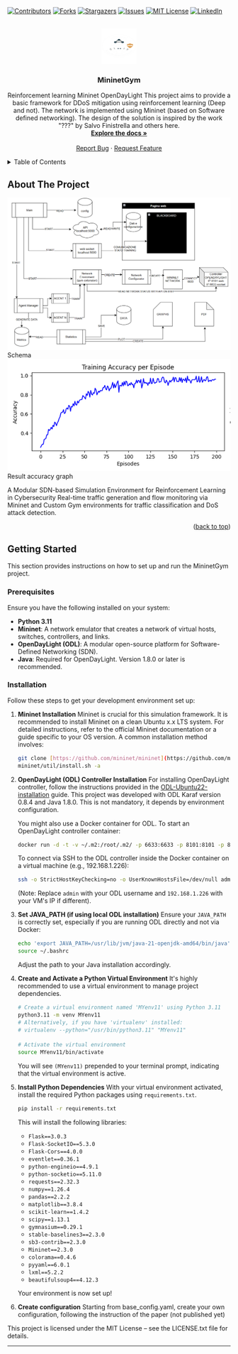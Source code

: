 <a id="readme-top"></a>

[![Contributors][contributors-shield]][contributors-url]
[![Forks][forks-shield]][forks-url]
[![Stargazers][stars-shield]][stars-url]
[![Issues][issues-shield]][issues-url]
[![MIT License][license-shield]][license-url]
[![LinkedIn][linkedin-shield]][linkedin-url]

<br />
<div align="center">
  <a href="https://github.com/dipi-unimore/mininet-gym">
    <img src="images/logo.png" alt="Logo" width="80" height="80">
  </a>

  <h3 align="center">MininetGym</h3>

  <p align="center">
    Reinforcement learning Mininet OpenDayLight
    This project aims to provide a basic framework for DDoS mitigation using reinforcement learning (Deep and not).
    The network is implemented using Mininet (based on Software defined networking).
    The design of the solution is inspired by the work "???" by Salvo Finistrella and others here.
    <br />
    <a href="https://github.com/dipi-unimore/mininet-gym"><strong>Explore the docs »</strong></a>
    <br />
    <br />
    <a href="https://github.com/dipi-unimore/mininet-gym/issues/new?labels=bug&template=bug-report---.md">Report Bug</a>
    ·
    <a href="https://github.com/dipi-unimore/mininet-gym/issues/new?labels=enhancement&template=feature-request---.md">Request Feature</a>
  </p>
</div>

<details>
  <summary>Table of Contents</summary>
  <ol>
    <li>
      <a href="#about-the-project">About The Project</a>
      <ul>
        <li><a href="#built-with">Built With</a></li>
      </ul>
    </li>
    <li>
      <a href="#getting-started">Getting Started</a>
      <ul>
        <li><a href="#prerequisites">Prerequisites</a></li>
        <li><a href="#installation">Installation</a></li>
      </ul>
    </li>
    <li><a href="#usage">Usage</a></li>
    <li><a href="#roadmap">Roadmap</a></li>
    <li><a href="#contributing">Contributing</a></li>
    <li><a href="#license">License</a></li>
    <li><a href="#contact">Contact</a></li>
    <li><a href="#acknowledgments">Acknowledgments</a></li>
  </ol>
</details>

## About The Project

![Schema Screen Shot][schema-screenshot]
Schema 
![Product Screen Shot][product-screenshot]
Result accuracy graph

A Modular SDN-based Simulation Environment for Reinforcement Learning in Cybersecurity
Real-time traffic generation and flow monitoring via Mininet and Custom Gym environments for traffic classification and DoS attack detection.

<p align="right">(<a href="#readme-top">back to top</a>)</p>

## Getting Started

This section provides instructions on how to set up and run the MininetGym project.

### Prerequisites

Ensure you have the following installed on your system:
* **Python 3.11**
* **Mininet**: A network emulator that creates a network of virtual hosts, switches, controllers, and links.
* **OpenDayLight (ODL)**: A modular open-source platform for Software-Defined Networking (SDN).
* **Java**: Required for OpenDayLight. Version 1.8.0 or later is recommended.

### Installation

Follow these steps to get your development environment set up:

1.  **Mininet Installation**
    Mininet is crucial for this simulation framework. It is recommended to install Mininet on a clean Ubuntu x.x LTS system. For detailed instructions, refer to the official Mininet documentation or a guide specific to your OS version. A common installation method involves:
    ```bash
    git clone [https://github.com/mininet/mininet](https://github.com/mininet/mininet)
    mininet/util/install.sh -a
    ```

2.  **OpenDayLight (ODL) Controller Installation**
    For installing OpenDayLight controller, follow the instructions provided in the [ODL-Ubuntu22-installation] guide. This project was developed with ODL Karaf version 0.8.4 and Java 1.8.0. This is not mandatory, it depends by environment configuration.

    You might also use a Docker container for ODL. To start an OpenDayLight controller container:
    ```bash
    docker run -d -t -v ~/.m2:/root/.m2/ -p 6633:6633 -p 8101:8101 -p 8181:8181 --net=bridge --hostname=ovsdb-cluster-node-1 --name=opendaylight opendaylight/opendaylight:0.18.2 [https://github.com/sfuhrm/docker-opendaylight](https://github.com/sfuhrm/docker-opendaylight)
    ```
    To connect via SSH to the ODL controller inside the Docker container on a virtual machine (e.g., 192.168.1.226):
    ```bash
    ssh -o StrictHostKeyChecking=no -o UserKnownHostsFile=/dev/null admin@192.168.1.226 -p 8101
    ```
    (Note: Replace `admin` with your ODL username and `192.168.1.226` with your VM's IP if different).

3.  **Set JAVA_PATH (if using local ODL installation)**
    Ensure your `JAVA_PATH` is correctly set, especially if you are running ODL directly and not via Docker:
    ```bash
    echo 'export JAVA_PATH=/usr/lib/jvm/java-21-openjdk-amd64/bin/java' >> ~/.bashrc
    source ~/.bashrc
    ```
    Adjust the path to your Java installation accordingly.

4.  **Create and Activate a Python Virtual Environment**
    It's highly recommended to use a virtual environment to manage project dependencies.
    ```bash
    # Create a virtual environment named 'MYenv11' using Python 3.11
    python3.11 -m venv MYenv11
    # Alternatively, if you have 'virtualenv' installed:
    # virtualenv --python="/usr/bin/python3.11" "MYenv11"

    # Activate the virtual environment
    source MYenv11/bin/activate
    ```
    You will see `(MYenv11)` prepended to your terminal prompt, indicating that the virtual environment is active.

5.  **Install Python Dependencies**
    With your virtual environment activated, install the required Python packages using `requirements.txt`.
    ```bash
    pip install -r requirements.txt
    ```
    This will install the following libraries:
    * `Flask==3.0.3`
    * `Flask-SocketIO==5.3.0`
    * `Flask-Cors==4.0.0`
    * `eventlet==0.36.1`
    * `python-engineio==4.9.1`
    * `python-socketio==5.11.0`
    * `requests==2.32.3`
    * `numpy==1.26.4`
    * `pandas==2.2.2`
    * `matplotlib==3.8.4`
    * `scikit-learn==1.4.2`
    * `scipy==1.13.1`
    * `gymnasium==0.29.1`
    * `stable-baselines3==2.3.0`
    * `sb3-contrib==2.3.0`
    * `Mininet==2.3.0`
    * `colorama==0.4.6`
    * `pyyaml==6.0.1`
    * `lxml==5.2.2`
    * `beautifulsoup4==4.12.3`

    Your environment is now set up!

6.  **Create configuration**
    Starting from base_config.yaml, create your own configuration, following the instruction of the paper (not published yet)


This project is licensed under the MIT License – see the LICENSE.txt file for details.

---
[contributors-shield]: https://img.shields.io/github/contributors/dipi-unimore/mininet-gym.svg?style=for-the-badge
[contributors-url]: https://github.com/dipi-unimore/mininet-gym/graphs/contributors
[forks-shield]: https://img.shields.io/github/forks/dipi-unimore/mininet-gym.svg?style=for-the-badge
[forks-url]: https://github.com/dipi-unimore/mininet-gym/network/members
[stars-shield]: https://img.shields.io/github/stars/dipi-unimore/mininet-gym.svg?style=for-the-badge
[stars-url]: https://github.com/dipi-unimore/mininet-gym/stargazers
[issues-shield]: https://img.shields.io/github/issues/dipi-unimore/mininet-gym.svg?style=for-the-badge
[issues-url]: https://github.com/dipi-unimore/mininet-gym/issues
[license-shield]: https://img.shields.io/github/license/dipi-unimore/mininet-gym.svg?style=for-the-badge
[license-url]: https://github.com/dipi-unimore/mininet-gym/blob/master/LICENSE.txt
[linkedin-shield]: https://img.shields.io/badge/-LinkedIn-black.svg?style=for-the-badge&logo=linkedin&colorB=555
[linkedin-url]: https://linkedin.com/in/salvo-finistrella-970034237
[product-screenshot]: images/screenshot.png
[schema-screenshot]: images/schema.png
[ODL-Ubuntu22-installation]: https://docs.opendaylight.org/en/stable-fluorine/downloads.html
[ODL-karaf-0.8.4]: https://docs.opendaylight.org/en/stable-fluorine/downloads.html
[use-different-python-version-with-virtualenv]: https://stackoverflow.com/questions/35579976/how-to-use-a-different-python-version-with-virtualenv